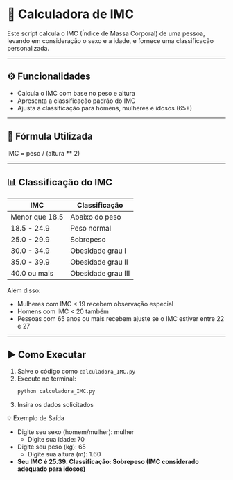 # 🧮 Calculadora de IMC

Este script calcula o IMC (Índice de Massa Corporal) de uma pessoa, levando em consideração o sexo e a idade, e fornece uma classificação personalizada.

---

## ⚙️ Funcionalidades

- Calcula o IMC com base no peso e altura
- Apresenta a classificação padrão do IMC
- Ajusta a classificação para homens, mulheres e idosos (65+)

---

## 📌 Fórmula Utilizada

IMC = peso / (altura ** 2)

---

## 📊 Classificação do IMC

| IMC               | Classificação           |
|------------------|--------------------------|
| Menor que 18.5   | Abaixo do peso           |
| 18.5 - 24.9      | Peso normal              |
| 25.0 - 29.9      | Sobrepeso                |
| 30.0 - 34.9      | Obesidade grau I         |
| 35.0 - 39.9      | Obesidade grau II        |
| 40.0 ou mais     | Obesidade grau III       |

Além disso:
- Mulheres com IMC < 19 recebem observação especial
- Homens com IMC < 20 também
- Pessoas com 65 anos ou mais recebem ajuste se o IMC estiver entre 22 e 27

---

## ▶️ Como Executar

1. Salve o código como `calculadora_IMC.py`
2. Execute no terminal:
   ```bash
   python calculadora_IMC.py
3. Insira os dados solicitados

💡 Exemplo de Saída

- Digite seu sexo (homem/mulher): mulher
  - Digite sua idade: 70
- Digite seu peso (kg): 65
  - Digite sua altura (m): 1.60
- **Seu IMC é 25.39. Classificação: Sobrepeso (IMC considerado adequado para idosos)**




